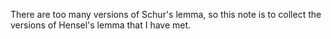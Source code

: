 There are too many versions of Schur's lemma, so this note is to collect the versions of Hensel's lemma that I have met.